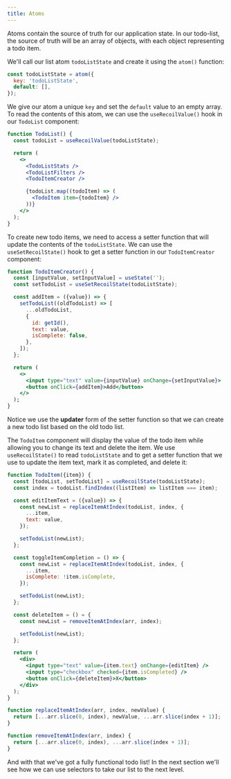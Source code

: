 ```yaml
---
title: Atoms
---
```


Atoms contain the source of truth for our application state. In our todo-list, the source of truth will be an array of objects, with each object representing a todo item.

We'll call our list atom `todoListState` and create it using the `atom()` function:

```javascript
const todoListState = atom({
  key: 'todoListState',
  default: [],
});
```

We give our atom a unique `key` and set the `default` value to an empty array. To read the contents of this atom, we can use the `useRecoilValue()` hook in our `TodoList` component:

```jsx
function TodoList() {
  const todoList = useRecoilValue(todoListState);

  return (
    <>
      <TodoListStats />
      <TodoListFilters />
      <TodoItemCreator />

      {todoList.map((todoItem) => (
        <TodoItem item={todoItem} />
      ))}
    </>
  );
}
```

To create new todo items, we need to access a setter function that will update the contents of the `todoListState`. We can use the `useSetRecoilState()` hook to get a setter function in our `TodoItemCreator` component:

```jsx
function TodoItemCreator() {
  const [inputValue, setInputValue] = useState('');
  const setTodoList = useSetRecoilState(todoListState);

  const addItem = ({value}) => {
    setTodoList((oldTodoList) => [
      ...oldTodoList,
      {
        id: getId(),
        text: value,
        isComplete: false,
      },
    ]);
  };

  return (
    <>
      <input type="text" value={inputValue} onChange={setInputValue}>
      <button onClick={addItem}>Add</button>
    </>
  );
}
```

Notice we use the **updater** form of the setter function so that we can create a new todo list based on the old todo list.

The `TodoItem` component will display the value of the todo item while allowing you to change its text and delete the item. We use `useRecoilState()` to read `todoListState` and to get a setter function that we use to update the item text, mark it as completed, and delete it:

```jsx
function TodoItem({item}) {
  const [todoList, setTodoList] = useRecoilState(todoListState);
  const index = todoList.findIndex((listItem) => listItem === item);

  const editItemText = ({value}) => {
    const newList = replaceItemAtIndex(todoList, index, {
      ...item,
      text: value,
    });

    setTodoList(newList);
  };

  const toggleItemCompletion = () => {
    const newList = replaceItemAtIndex(todoList, index, {
      ...item,
      isComplete: !item.isComplete,
    });

    setTodoList(newList);
  };

  const deleteItem = () = {
    const newList = removeItemAtIndex(arr, index);

    setTodoList(newList);
  };

  return (
    <div>
      <input type="text" value={item.text} onChange={editItem} />
      <input type="checkbox" checked={item.isCompleted} />
      <button onClick={deleteItem}>X</button>
    </div>
  );
}

function replaceItemAtIndex(arr, index, newValue) {
  return [...arr.slice(0, index), newValue, ...arr.slice(index + 1)];
}

function removeItemAtIndex(arr, index) {
  return [...arr.slice(0, index), ...arr.slice(index + 1)];
}
```

And with that we've got a fully functional todo list! In the next section we'll see how we can use selectors to take our list to the next level.
